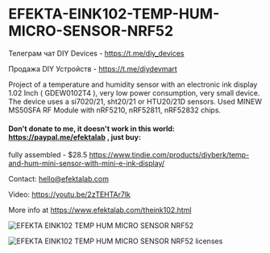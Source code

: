 
# EFEKTA-EINK102-TEMP-HUM-MICRO-SENSOR-NRF52

Телеграм чат DIY Devices - https://t.me/diy_devices

Продажа DIY Устройств - https://t.me/diydevmart

Project of a temperature and humidity sensor with an electronic ink display 1.02 Inch ( GDEW0102T4 ), very low power consumption, very small device. The device uses a si7020/21, sht20/21 or HTU20/21D sensors. Used MINEW MS50SFA RF Module with nRF5210, nRF52811, nRF52832 chips.


#### Don't donate to me, it doesn't work in this world: https://paypal.me/efektalab , just buy:

fully assembled - $28.5  https://www.tindie.com/products/diyberk/temp-and-hum-mini-sensor-with-mini-e-ink-display/

Contact: hello@efektalab.com

Video: https://youtu.be/2zTEHTAr7lk

More info at https://www.efektalab.com/theink102.html

![EFEKTA EINK102 TEMP HUM MICRO SENSOR NRF52](https://github.com/smartboxchannel/EFEKTA-EINK102-TEMP-HUM-MICRO-SENSOR-NRF52/blob/master/IMAGES/0001.jpg)

![EFEKTA EINK102 TEMP HUM MICRO SENSOR NRF52 licenses](https://github.com/smartboxchannel/EFEKTA-EINK102-TEMP-HUM-MICRO-SENSOR-NRF52/blob/master/IMAGES/licenses.png)

